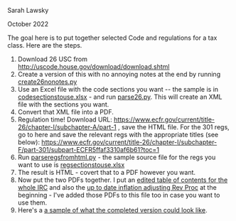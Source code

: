 Sarah Lawsky

October 2022

The goal here is to put together selected Code and regulations for a tax class. Here are the steps.

1. Download 26 USC from http://uscode.house.gov/download/download.shtml
2. Create a version of this with no annoying notes at the end by running [create26nonotes.py](https://github.com/slawsk/selectedSections/blob/main/create26nonotes.py)
3. Use an Excel file with the code sections you want -- the sample is in [codesectionstouse.xlsx](https://github.com/slawsk/selectedSections/blob/main/codesectionstouse.xlsx) - and run [parse26.py](https://github.com/slawsk/selectedSections/blob/main/parse26.py). This will create an XML file with the sections you want. 
4. Convert that XML file into a PDF.
5. Regulation time! Download URL: https://www.ecfr.gov/current/title-26/chapter-I/subchapter-A/part-1 , save the HTML file. For the 301 regs, go to here and save the relevant regs with the appropriate titles (see below): https://www.ecfr.gov/current/title-26/chapter-I/subchapter-F/part-301/subpart-ECFR5ffaf3310af6b61?toc=1
6. Run [parseregsfromhtml.py](https://github.com/slawsk/selectedSections/blob/main/parseregsfromhtml.py) - the sample source file for the regs you want to use is [regsectionstouse.xlsx](https://github.com/slawsk/selectedSections/blob/main/regsectionstouse.xlsx)
7. The result is HTML - covert that to a PDF however you want.
8. Now put the two PDFs together. I put an [edited table of contents for the whole IRC](https://github.com/slawsk/selectedSections/blob/main/TOCCodeEdited.pdf) and also the [up to date inflation adjusting Rev Proc](https://github.com/slawsk/selectedSections/blob/main/RevProc21-45.pdf) at the beginning - I've added those PDFs to this file too in case you want to use them.
9. Here's a [a sample of what the completed version could look like](https://github.com/slawsk/selectedSections/blob/main/SelectedCodeandRegSectionsFall2022.pdf).

